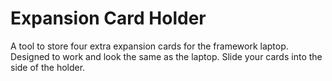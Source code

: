 # Expansion Card Holder
A tool to store four extra expansion cards for the framework laptop. Designed to work and look the same as the laptop.
Slide your cards into the side of the holder. 
